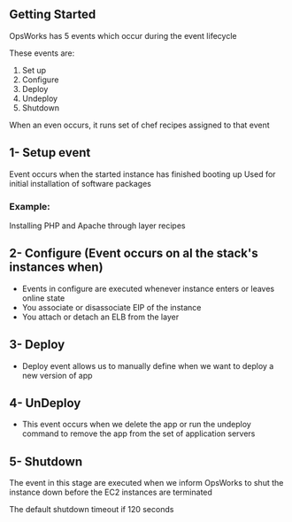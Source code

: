 ## Getting Started
OpsWorks has 5 events which occur during the event lifecycle
 
 
These events are:
1. Set up
2. Configure
3. Deploy
4. Undeploy
5. Shutdown


When an even occurs, it runs set of chef recipes assigned to that event


## 1- Setup event
Event occurs when the started instance has finished booting up
Used for initial installation of software packages

### Example:
Installing PHP and Apache through layer recipes

## 2- Configure (Event occurs on al the stack's instances when)
* Events in configure are executed whenever instance enters or leaves online state
* You associate or disassociate EIP of the instance
* You attach or detach an ELB from the layer
 
## 3- Deploy
* Deploy event allows us to manually define when we want to deploy a new version of app

## 4- UnDeploy
* This event occurs when we delete the app or run the undeploy command to remove the app from the set of application servers

## 5- Shutdown
The event in this stage are executed when we inform OpsWorks to shut the instance down before the EC2 instances are terminated


The default shutdown timeout if 120 seconds

